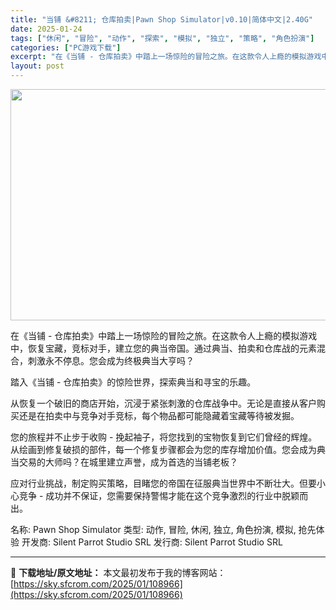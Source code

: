 ```yaml
---
title: "当铺 &#8211; 仓库拍卖|Pawn Shop Simulator|v0.10|简体中文|2.40G"
date: 2025-01-24
tags: ["休闲", "冒险", "动作", "探索", "模拟", "独立", "策略", "角色扮演"]
categories: ["PC游戏下载"]
excerpt: "在《当铺 - 仓库拍卖》中踏上一场惊险的冒险之旅。在这款令人上瘾的模拟游戏中，恢复宝藏，竞标对手，建立您的典当帝国。通过典当、拍卖和仓库战的元素混合，刺激永不停息。您会成为终极典当大亨吗？ 踏入《当铺 - 仓库拍卖》的惊险世界，探索典当和寻宝的乐趣。 从恢复一个破旧的商店开始，沉浸于紧张刺激的仓库战&hellip;"
layout: post
---
```


<img class="aligncenter size-full wp-image-108967" src="https://sky.sfcrom.com/wp-content/uploads/2025/01/2025012316071952.webp" alt="" width="660" height="370" />

在《当铺 - 仓库拍卖》中踏上一场惊险的冒险之旅。在这款令人上瘾的模拟游戏中，恢复宝藏，竞标对手，建立您的典当帝国。通过典当、拍卖和仓库战的元素混合，刺激永不停息。您会成为终极典当大亨吗？

踏入《当铺 - 仓库拍卖》的惊险世界，探索典当和寻宝的乐趣。

从恢复一个破旧的商店开始，沉浸于紧张刺激的仓库战争中。无论是直接从客户购买还是在拍卖中与竞争对手竞标，每个物品都可能隐藏着宝藏等待被发掘。

您的旅程并不止步于收购 - 挽起袖子，将您找到的宝物恢复到它们曾经的辉煌。从绘画到修复破损的部件，每一个修复步骤都会为您的库存增加价值。您会成为典当交易的大师吗？在城里建立声誉，成为首选的当铺老板？

应对行业挑战，制定购买策略，目睹您的帝国在征服典当世界中不断壮大。但要小心竞争 - 成功并不保证，您需要保持警惕才能在这个竞争激烈的行业中脱颖而出。

名称: Pawn Shop Simulator
类型: 动作, 冒险, 休闲, 独立, 角色扮演, 模拟, 抢先体验
开发商: Silent Parrot Studio SRL
发行商: Silent Parrot Studio SRL

---
📖 **下载地址/原文地址：** 本文最初发布于我的博客网站：[https://sky.sfcrom.com/2025/01/108966](https://sky.sfcrom.com/2025/01/108966)

